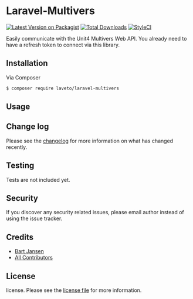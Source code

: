 # Laravel-Multivers

[![Latest Version on Packagist][ico-version]][link-packagist]
[![Total Downloads][ico-downloads]][link-downloads]
[![StyleCI][ico-styleci]][link-styleci]

Easily communicate with the Unit4 Multivers Web API. You already need to have a refresh token to connect via this library.

## Installation

Via Composer

``` bash
$ composer require laveto/laravel-multivers
```

## Usage

## Change log

Please see the [changelog](changelog.md) for more information on what has changed recently.

## Testing

Tests are not included yet.


## Security

If you discover any security related issues, please  email author instead of using the issue tracker.

## Credits

- [Bart Jansen][link-author]
- [All Contributors][link-contributors]

## License

license. Please see the [license file](license.md) for more information.

[ico-version]: https://img.shields.io/packagist/v/laveto/laravel-multivers.svg?style=flat-square
[ico-downloads]: https://img.shields.io/packagist/dt/laveto/laravel-multivers.svg?style=flat-square
[ico-styleci]: https://github.styleci.io/repos/155196029/shield

[link-packagist]: https://packagist.org/packages/laveto/laravel-multivers
[link-downloads]: https://packagist.org/packages/laveto/laravel-multivers
[link-styleci]: https://github.styleci.io/repos/155196029
[link-author]: https://github.com/bartjansen1989
[link-contributors]: ../../contributors
